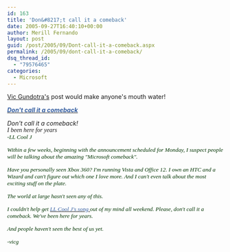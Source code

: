 ```yaml
---
id: 163
title: 'Don&#8217;t call it a comeback'
date: 2005-09-27T16:40:10+00:00
author: Merill Fernando
layout: post
guid: /post/2005/09/Dont-call-it-a-comeback.aspx
permalink: /2005/09/dont-call-it-a-comeback/
dsq_thread_id:
  - "79576465"
categories:
  - Microsoft
---
```


<p><a href="http://vicgundotra.com/PermaLink,guid,3df177df-2069-4df2-9944-c829d470c48b.aspx">Vic 
Gundotra's</a>&nbsp;post would make anyone's mouth water!</p>
<div class="PostInfos"><a href="http://vicgundotra.com/PermaLink,guid,3df177df-2069-4df2-9944-c829d470c48b.aspx"><font color="#355ea0"><em><b>Don't call it a comeback</b> </em></font></a></div>
<p><span><em>Don't call it a comeback!<br><span style="FONT-FAMILY: Verdana">I 
been here for years</span></em></span><span style="FONT-SIZE: 10pt; COLOR: #003300; FONT-FAMILY: Verdana"><em> <br>-LL Cool 
J<?xml:namespace prefix="o" ns="urn:schemas-microsoft-com:office:office"?><o:p></o:p> </em></span></p>
<p><span style="FONT-SIZE: 10pt; COLOR: #003300; FONT-FAMILY: Verdana"><em>Within a few 
weeks, beginning with the announcement scheduled for Monday, I suspect people 
will be talking about the amazing "Microsoft comeback".<o:p></o:p> 
</em></span></p>
<p><span style="FONT-SIZE: 10pt; COLOR: #003300; FONT-FAMILY: Verdana"><em>Have 
you personally seen Xbox 360? I'm running <?xml:namespace prefix="st1" ns="urn:schemas-microsoft-com:office:smarttags"?><st1:place w:st="on">Vista</st1:place> and Office 12. I own an HTC and a Wizard and can't 
figure out which one I love more. And I can't even talk about the most exciting 
stuff on the plate. </em></span></p>
<p><em><span style="FONT-SIZE: 10pt; COLOR: #003300; FONT-FAMILY: Verdana">The 
world at large hasn't seen any of this.</span> </em></p>
<p><span style="FONT-SIZE: 10pt; COLOR: #003300; FONT-FAMILY: Verdana"><em>I 
couldn't help get </em><a href="http://music.msn.com/search/all/?ss=Mama+Said+Knock+You+Out"><font color="#355ea0"><em>LL Cool J's song </em></font></a><em>out of my mind all 
weekend. Please, don't call it a comeback. We've been here for years.<o:p></o:p> 
</em></span></p>
<p><span style="FONT-SIZE: 10pt; COLOR: #003300; FONT-FAMILY: Verdana"><em>And 
people haven't seen the best of us yet. <o:p></o:p></em></span></p>
<p><span style="FONT-SIZE: 10pt; COLOR: #003300; FONT-FAMILY: Verdana"><em>-vicg<o:p></o:p></em> 
</span></p>